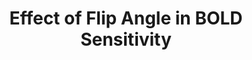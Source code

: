 ---
title: "Effect of Flip Angle in BOLD Sensitivity"
project_id: 
conf_date: 2014-09-06
conference_id: ""
presenters:
   - javier_gonzalez-castillo
summary: "<p>ISMRM, May 2011, Montreal, CA </p>"
file: /assets/presentations/Effect_of_FA_in_BOLD_Sensitivity.pdf
filename: Effect_of_FA_in_BOLD_Sensitivity.pdf
layout: presentation
---